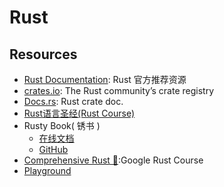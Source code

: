 # Rust
## Resources
- [Rust Documentation](https://doc.rust-lang.org/stable/): Rust 官方推荐资源
- [crates.io](https://crates.io/): The Rust community’s crate registry
- [Docs.rs](https://docs.rs): Rust crate doc.
- [Rust语言圣经(Rust Course)](https://course.rs/about-book.html)
- Rusty Book( 锈书 )
  - [在线文档](https://rusty.course.rs)
  - [GitHub](https://github.com/rustlang-cn/rusty-book)
- [Comprehensive Rust 🦀](https://google.github.io/comprehensive-rust/index.html):Google Rust Course
- [Playground](https://play.rust-lang.org/)

